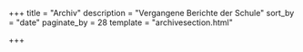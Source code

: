 +++
title = "Archiv"
description = "Vergangene Berichte der Schule"
sort_by = "date"
paginate_by = 28
template = "archivesection.html"

+++
